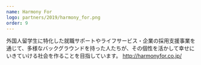 ```yaml
---
name: Harmony For
logo: partners/2019/harmony_for.png
order: 9
---
```


外国人留学生に特化した就職サポートやライフサービス・企業の採用支援事業を通じて、多様なバックグラウンドを持った人たちが、その個性を活かして幸せにいきていける社会を作ることを目指しています。
http://harmonyfor.co.jp/
